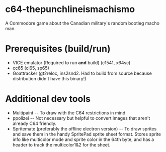 # c64-thepunchlineismachismo

A Commodore game about the Canadian military's random bootleg macho man.

# Prerequisites (build/run)

- VICE emulator (Required to run **and** build) (c1541, x64sc)
- cc65 (cl65, sp65)
- Goattracker (gt2reloc, ins2snd2. Had to build from source because distribution didn't have this binary!)

# Additional dev tools
- Multipaint -- To draw with the C64 restrictions in mind
- ppolizei -- Not necessary but helpful to convert images that aren't already C64 friendly.
- Spritemate (preferably the offline electron version) -- To draw sprites and save them in the handy SpritePad sprite sheet format. Stores sprite info like multicolor mode and sprite color in the 64th byte, and has a header to track the multicolor1&2 for the sheet.
